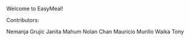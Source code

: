 Welcome to EasyMeal!

Contributors:

Nemanja Grujic
Janita Mahum
Nolan Chan
Mauricio Murillo
Waika
Tony 
